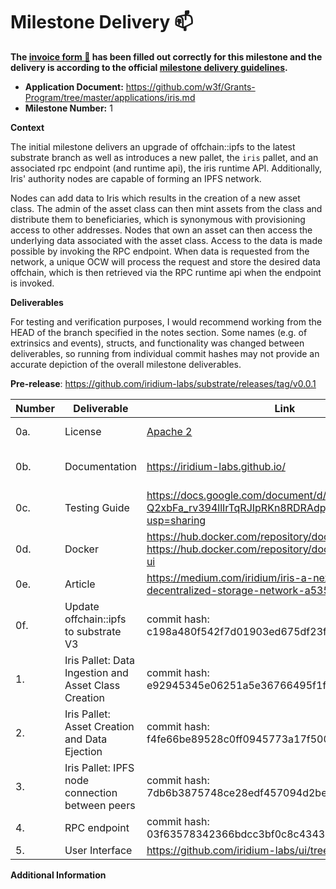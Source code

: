 # Milestone Delivery :mailbox: 

**The [invoice form :pencil:](https://docs.google.com/forms/d/e/1FAIpQLSfmNYaoCgrxyhzgoKQ0ynQvnNRoTmgApz9NrMp-hd8mhIiO0A/viewform) has been filled out correctly for this milestone and the delivery is according to the official [milestone delivery guidelines](https://github.com/w3f/Grants-Program/blob/master/docs/milestone-deliverables-guidelines.md).**  

* **Application Document:** https://github.com/w3f/Grants-Program/tree/master/applications/iris.md
* **Milestone Number:** 1

**Context**

The initial milestone delivers an upgrade of offchain::ipfs to the latest substrate branch as well as introduces a new pallet, the `iris` pallet, and an associated rpc endpoint (and runtime api), the iris runtime API. Additionally, Iris' authority nodes are capable of forming an IPFS network. 

Nodes can add data to Iris which results in the creation of a new asset class. The admin of the asset class can then mint assets from the class and distribute them to beneficiaries, which is synonymous with provisioning access to other addresses. Nodes that own an asset can then access the underlying data associated with the asset class. Access to the data is made possible by invoking the RPC endpoint. When data is requested from the network, a unique OCW will process the request and store the desired data offchain, which is then retrieved via the RPC runtime api when the endpoint is invoked. 

**Deliverables**

For testing and verification purposes, I would recommend working from the HEAD of the branch specified in the notes section. Some names (e.g. of extrinsics and events), structs, and functionality was changed between deliverables, so running from individual commit hashes may not provide an accurate depiction of the overall milestone deliverables.

**Pre-release**: https://github.com/iridium-labs/substrate/releases/tag/v0.0.1

| Number | Deliverable | Link | Notes |
| ------------- | ------------- | ------------- |------------- |
| 0a. | License | [Apache 2](https://github.com/iridium-labs/substrate/blob/master/LICENSE-APACHE2) | No change to licenses used in Substrate |
| 0b. | Documentation | https://iridium-labs.github.io/ | The mdbook source is found at: https://github.com/iridium-labs/iris-docs |
| 0c. | Testing Guide | https://docs.google.com/document/d/1p_qy-Q2xbFa_rv394llIrTqRJIpRKn8RDRAdpjKTF2Y/edit?usp=sharing |  |
| 0d. | Docker |  https://hub.docker.com/repository/docker/iridiumlabs/iris https://hub.docker.com/repository/docker/iridiumlabs/iris-ui |  |
| 0e. | Article | https://medium.com/iridium/iris-a-next-gen-decentralized-storage-network-a53562c27de2 |  |
| 0f. | Update offchain::ipfs to substrate V3 | commit hash: c198a480f542f7d01903ed675df23f8d700bcaa7 | https://github.com/iridium-labs/substrate/tree/iris_milestone_1 |
| 1.  | Iris Pallet: Data Ingestion and Asset Class Creation | commit hash: e92945345e06251a5e36766495f1faeba2830cef | https://github.com/iridium-labs/substrate/tree/iris_milestone_1 |
| 2.  | Iris Pallet: Asset Creation and Data Ejection | commit hash: f4fe66be89528c0ff0945773a17f500797ad38b5 | https://github.com/iridium-labs/substrate/tree/iris_milestone_1 |
| 3.  | Iris Pallet: IPFS node connection between peers | commit hash: 7db6b3875748ce28edf457094d2be6dee0058027 | https://github.com/iridium-labs/substrate/tree/iris_milestone_1 |
| 4.  | RPC endpoint | commit hash: 03f63578342366bdcc3bf0c8c4343b31241f001f | https://github.com/iridium-labs/substrate/tree/iris_milestone_1 |
| 5.  | User Interface | https://github.com/iridium-labs/ui/tree/iris_milestone_1 | | 

**Additional Information**

